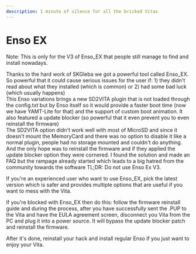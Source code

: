 ```yaml
---
description: 1 minute of silence for all the bricked Vitas
---
```


# Enso EX

Note: This is only for the V3 of Enso_EX that people still manage to find and install nowadays.

Thanks to the hard work of SKGleba we got a powerful tool called Enso_EX. So powerful that it could cause serious issues for the user if: 1\) they didn't read about what they installed \(which is common\) or 2\) had some bad luck \(which usually happens\)  
This Enso variations brings a new SD2VITA plugin that is not loaded through the config.txt but by Enso itself so it would provide a faster boot time \(now we have YAMT-Lite for that\) and the support of custom boot animation. It also featured a update blocker \(so powerful that it even prevent you to even reinstall the firmware\)  
The SD2VITA option didn't work well with most of MicroSD and since it doesn't mount the MemoryCard and there was no option to disable it like a normal plugin, people had no storage mounted and couldn't do anything. And the only hope was to reinstall the firmware and if they applied the update blocker option they were cornered. I found the solution and made an FAQ but the rampage already started which leads to a big hatred from the community towards the software TL;DR: Do not use Enso Ex V3.

If you're an experienced user who want to use Enso_EX, pick the latest version which is safer and provides multiple options that are useful if you want to mess with the Vita.

If you're blocked with Enso_EX then do this: follow the firmware reinstall guide and during the process, after you have successfully sent the .PUP to the Vita and have the EULA agreement screen, disconnect you Vita from the PC and plug it into a power source. It will bypass the update blocker patch and reinstall the firmware.

After it's done, reinstall your hack and install regular Enso if you just want to enjoy your Vita.

